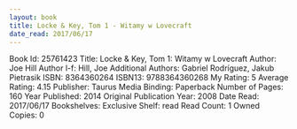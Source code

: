 ```yaml
---
layout: book
title: Locke & Key, Tom 1 - Witamy w Lovecraft
date_read: 2017/06/17
---
```


Book Id: 25761423
Title: Locke & Key, Tom 1: Witamy w Lovecraft
Author: Joe Hill
Author l-f: Hill, Joe
Additional Authors: Gabriel Rodríguez, Jakub Pietrasik
ISBN: 8364360264
ISBN13: 9788364360268
My Rating: 5
Average Rating: 4.15
Publisher: Taurus Media
Binding: Paperback
Number of Pages: 160
Year Published: 2014
Original Publication Year: 2008
Date Read: 2017/06/17
Bookshelves: 
Exclusive Shelf: read
Read Count: 1
Owned Copies: 0

